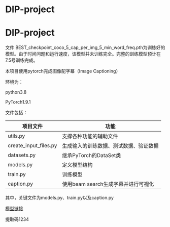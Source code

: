 # DIP-project
# DIP-project

文件 BEST_checkpoint_coco_5_cap_per_img_5_min_word_freq.pth为训练好的模型。由于时间问题和运行速度，该模型并未训练完全。完整的训练模型预计在7.5号训练完成。

本项目使用pytorch完成图像配字幕（Image Captioning）

环境为：

python3.8 

PyTorch1.9.1

文件包括：

| 项目文件              | 功能                                   |
| --------------------- | -------------------------------------- |
| utils.py              | 支撑各种功能的辅助文件                 |
| create_input_files.py | 生成输入的训练数据、测试数据、验证数据 |
| datasets.py           | 继承PyTorch的DataSet类                 |
| models.py             | 定义模型结构                           |
| train.py              | 训练模型                               |
| caption.py            | 使用beam search生成字幕并进行可视化    |

其中，关键文件为models.py、train.py以及caption.py

[模型链接](https://pan.baidu.com/s/1gpJTgFSWJNEpyIqMSbBUxg)

提取码1234

